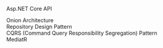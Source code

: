 Asp.NET Core API

Onion Architecture <br/>
Repository Design Pattern <br/>
CQRS (Command Query Responsibility Segregation) Pattern<br/>
MediatR



